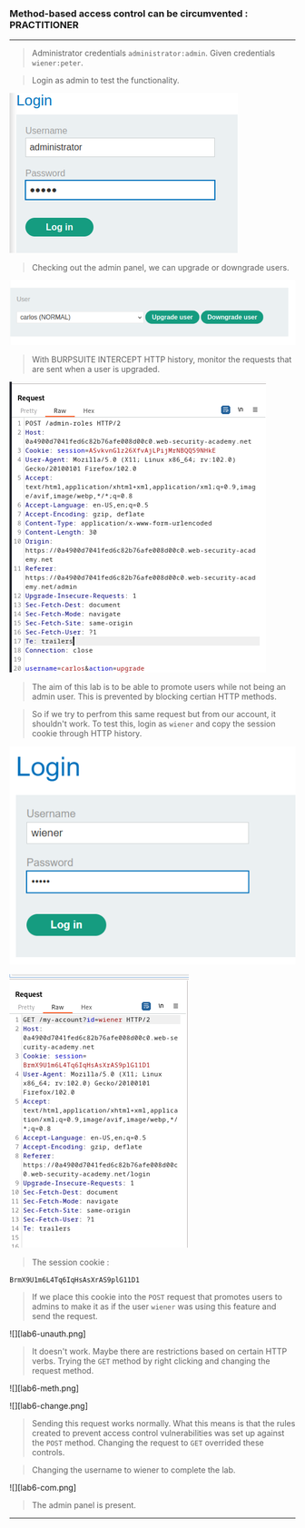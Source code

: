 
### Method-based access control can be circumvented : PRACTITIONER

---

> Administrator credentials `administrator:admin`.
> Given credentials `wiener:peter`.

> Login as admin to test the functionality.

![](./screenshots/lab6-admin.png)

> Checking out the admin panel, we can upgrade or downgrade users.

![](./screenshots/lab6-panel.png)

> With BURPSUITE INTERCEPT HTTP history, monitor the requests that are sent when a user is upgraded.

![](./screenshots/lab6-req.png)

> The aim of this lab is to be able to promote users while not being an admin user.
> This is prevented by blocking certian HTTP methods.

> So if we try to perfrom this same request but from our account, it shouldn't work.
> To test this, login as `wiener` and copy the session cookie through HTTP history.

![](./screenshots/lab3-login.png)

![](./screenshots/lab6-get.png)

> The session cookie : 
```
BrmX9U1m6L4Tq6IqHsAsXrAS9plG11D1
```

> If we place this cookie into the `POST` request that promotes users to admins to make it as if the user `wiener` was using this feature and send the request.

![][lab6-unauth.png]

> It doesn't work.
> Maybe there are restrictions based on certain HTTP verbs.
> Trying the `GET` method by right clicking and changing the request method.

![][lab6-meth.png]

![][lab6-change.png]

> Sending this request works normally. What this means is that the rules created to prevent access control vulnerabilities was set up against the `POST` method. Changing the request to `GET` overrided these controls.

> Changing the username to wiener to complete the lab.

![][lab6-com.png]

> The admin panel is present.

---
